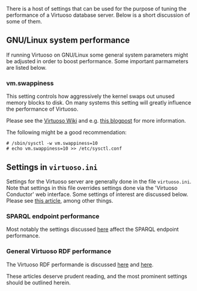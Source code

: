 There is a host of settings that can be used for the purpose of tuning the performance of a Virtuoso database server. Below is a short discussion of some of them.

## GNU/Linux system performance

If running Virtuoso on GNU/Linux some general system parameters might be adjusted in order to boost performance. Some important parmameters are listed below.

### vm.swappiness

This setting controls how aggressively the kernel swaps out unused memory blocks to disk. On many systems this setting will greatly influence the performance of Virtuoso.

Please see the [Virtuoso Wiki](http://virtuoso.openlinksw.com/dataspace/doc/dav/wiki/Main/VirtRDFPerformanceTuning#"swappiness") and e.g. [this blogpost](http://unixfoo.blogspot.no/2007/11/linux-performance-tuning.html) for more information.

The following might be a good recommendation:

```shell
# /sbin/sysctl -w vm.swappiness=10
# echo vm.swappiness=10 >> /etc/sysctl.conf
```

## Settings in ```virtuoso.ini```

Settings for the Virtuoso server are generally done in the file ```virtuoso.ini```. Note that settings in this file overrides settings done via the 'Virtuoso Conductor' web interface. Some settings of interest are discussed below. Please see [this article](http://docs.openlinksw.com/virtuoso/rdfperformancetuning.html), among other things.

### SPARQL endpoint performance

Most notably the settings discussed [here](http://virtuoso.openlinksw.com/dataspace/doc/dav/wiki/Main/VirtSPARQLEndpointProtection) affect the SPARQL endpoint performance.

### General Virtuoso RDF performance

The Virtuoso RDF performande is discussed [here](http://virtuoso.openlinksw.com/dataspace/doc/dav/wiki/Main/VirtRDFPerformanceTuning) and [here](http://docs.openlinksw.com/virtuoso/rdfperformancetuning.html).

These articles deserve prudent reading, and the most prominent settings should be outlined herein.